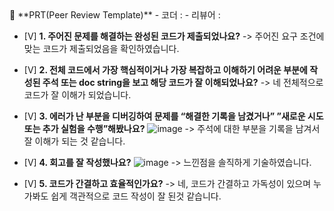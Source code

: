 <aside>
🔑 **PRT(Peer Review Template)**
    - 코더 :
    - 리뷰어 :

- [V]  **1. 주어진 문제를 해결하는 완성된 코드가 제출되었나요?**
    -> 주어진 요구 조건에 맞는 코드가 제출되었음을 확인하였습니다.
    
- [V]  **2. 전체 코드에서 가장 핵심적이거나 가장 복잡하고 이해하기 어려운 부분에 작성된 
주석 또는 doc string을 보고 해당 코드가 잘 이해되었나요?**
    -> 네 전체적으로 코드가 잘 이해가 되었습니다.
        
- [V]  **3. 에러가 난 부분을 디버깅하여 문제를 “해결한 기록을 남겼거나” 
”새로운 시도 또는 추가 실험을 수행”해봤나요?**
    ![image](https://github.com/quantum-92/AIFFEL_Quest/assets/144193133/1b7b859f-e5fa-4099-9491-e5c3e129a719)
    -> 주석에 대한 부분을 기록을 남겨서 잘 이해가 되는 것 같습니다.


        
- [V]  **4. 회고를 잘 작성했나요?**
   ![image](https://github.com/quantum-92/AIFFEL_Quest/assets/144193133/8218dfaa-17cc-4ecf-964e-777cb7b0b7f3)
  -> 느낀점을 솔직하게 기술하였습니다.


- [V]  **5. 코드가 간결하고 효율적인가요?**
    -> 네, 코드가 간결하고 가독성이 있으며 누가봐도 쉽게 객관적으로 코드 작성이 잘 된것 같습니다. 
</aside>
